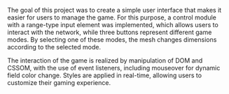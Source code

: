 The goal of this project was to create a simple user interface that makes it easier for users to manage the game. For this purpose, a control module with a range-type input element was implemented, which allows users to interact with the network, while three buttons represent different game modes. By selecting one of these modes, the mesh changes dimensions according to the selected mode.

The interaction of the game is realized by manipulation of DOM and CSSOM, with the use of event listeners, including mouseover for dynamic field color change. Styles are applied in real-time, allowing users to customize their gaming experience.
